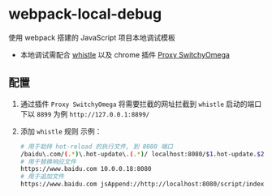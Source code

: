 # webpack-local-debug

使用 webpack 搭建的 JavaScript 项目本地调试模板

-   本地调试需配合 [whistle](https://wproxy.org/whistle/) 以及 chrome 插件 [Proxy SwitchyOmega](https://chrome.google.com/webstore/detail/proxy-switchyomega/padekgcemlokbadohgkifijomclgjgif)

## 配置 

1.  通过插件 `Proxy SwitchyOmega` 将需要拦截的网址拦截到  `whistle` 启动的端口下以 `8899` 为例 `http://127.0.0.1:8899/`
2.  添加 `whistle` 规则 示例：
    
    ```bash
    # 用于劫持 hot-reload 的执行文件, 到 8080 端口
    /baidu\.com/(.*)\.hot-update\.(.*)/ localhost:8080/$1.hot-update.$2    
    # 用于替换响应文件
    https://www.baidu.com 10.0.0.18:8080
    # 用于追加文件
    https://www.baidu.com jsAppend://http://localhost:8080/script/index.js
    ```
